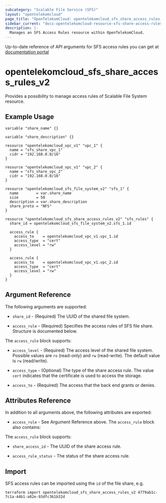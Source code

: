 ```yaml
---
subcategory: "Scalable File Service (SFS)"
layout: "opentelekomcloud"
page_title: "OpenTelekomCloud: opentelekomcloud_sfs_share_access_rules_v2"
sidebar_current: "docs-opentelekomcloud-resource-sfs-share-access-rules-v2"
description: |-
  Manages an SFS Access Rules resource within OpenTelekomCloud.
---
```


Up-to-date reference of API arguments for SFS access rules you can get at
[documentation portal](https://docs.otc.t-systems.com/scalable-file-service/api-ref/sfs_capacity-oriented_apis/file_system_access_rules)

# opentelekomcloud_sfs_share_access_rules_v2

Provides a possibility to manage access rules of Scalable File System resource.

## Example Usage

```hcl
variable "share_name" {}

variable "share_description" {}

resource "opentelekomcloud_vpc_v1" "vpc_1" {
  name = "sfs_share_vpc_1"
  cidr = "192.168.0.0/16"
}

resource "opentelekomcloud_vpc_v1" "vpc_2" {
  name = "sfs_share_vpc_2"
  cidr = "192.168.0.0/16"
}

resource "opentelekomcloud_sfs_file_system_v2" "sfs_1" {
  name        = var.share_name
  size        = 50
  description = var.share_description
  share_proto = "NFS"
}

resource "opentelekomcloud_sfs_share_access_rules_v2" "sfs_rules" {
  share_id = opentelekomcloud_sfs_file_system_v2.sfs_1.id

  access_rule {
    access_to    = opentelekomcloud_vpc_v1.vpc_1.id
    access_type  = "cert"
    access_level = "rw"
  }

  access_rule {
    access_to    = opentelekomcloud_vpc_v1.vpc_2.id
    access_type  = "cert"
    access_level = "rw"
  }
}
```

## Argument Reference

The following arguments are supported:

* `share_id` - (Required) The UUID of the shared file system.

* `access_rule` - (Required) Specifies the access rules of SFS file share. Structure is documented below.

The `access_rule` block supports:

* `access_level` - (Required) The access level of the shared file system. Possible values are `ro` (read-only)
  and `rw` (read-write). The default value is `rw` (read/write).

* `access_type` - (Optional) The type of the share access rule. The value `cert` indicates
  that the certificate is used to access the storage.

* `access_to` - (Required) The access that the back end grants or denies.

## Attributes Reference

In addition to all arguments above, the following attributes are exported:

* `access_rule` - See Argument Reference above. The `access_rule` block also contains:

The `access_rule` block supports:

* `share_access_id` - The UUID of the share access rule.

* `access_rule_status` - The status of the share access rule.

## Import

SFS access rules can be imported using the `id` of the file share, e.g.

```shell
terraform import opentelekomcloud_sfs_share_access_rules_v2 4779ab1c-7c1a-44b1-a02e-93dfc361b32d
```
